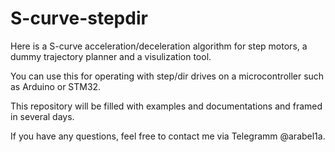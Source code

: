 # S-curve-stepdir

Here is a S-curve acceleration/deceleration algorithm for step motors, a dummy trajectory planner and a visulization tool. 

You can use this for operating with step/dir drives on a microcontroller such as Arduino or STM32.

This repository will be filled with examples and documentations and framed in several days.

If you have any questions, feel free to contact me via Telegramm @arabel1a.
